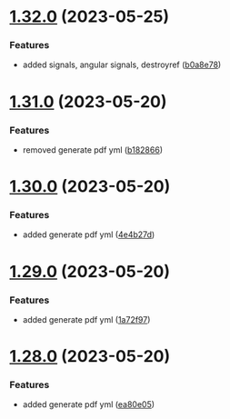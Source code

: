 # [1.32.0](https://github.com/manthanank/learn-angular/compare/v1.31.0...v1.32.0) (2023-05-25)


### Features

* added signals, angular signals, destroyref ([b0a8e78](https://github.com/manthanank/learn-angular/commit/b0a8e78a1d5e80054b2f6cf317845e8bfec83510))



# [1.31.0](https://github.com/manthanank/learn-angular/compare/v1.30.0...v1.31.0) (2023-05-20)


### Features

* removed generate pdf yml ([b182866](https://github.com/manthanank/learn-angular/commit/b182866ba9b21afd7af59ef7223aae0413acff5a))



# [1.30.0](https://github.com/manthanank/learn-angular/compare/v1.29.0...v1.30.0) (2023-05-20)


### Features

* added generate pdf yml ([4e4b27d](https://github.com/manthanank/learn-angular/commit/4e4b27d17e5a762425154b82e05d0ee4e389a71b))



# [1.29.0](https://github.com/manthanank/learn-angular/compare/v1.28.0...v1.29.0) (2023-05-20)


### Features

* added generate pdf yml ([1a72f97](https://github.com/manthanank/learn-angular/commit/1a72f972237342ee07900926f070004dfa68449a))



# [1.28.0](https://github.com/manthanank/learn-angular/compare/v1.27.0...v1.28.0) (2023-05-20)


### Features

* added generate pdf yml ([ea80e05](https://github.com/manthanank/learn-angular/commit/ea80e052956fd983da47851f143ccd122c242ab1))



